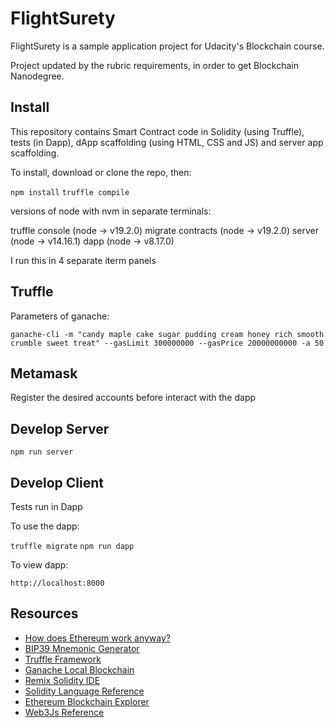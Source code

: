 # FlightSurety

FlightSurety is a sample application project for Udacity's Blockchain course.

Project updated by the rubric requirements, in order to get Blockchain Nanodegree.

## Install

This repository contains Smart Contract code in Solidity (using Truffle), tests (in Dapp), dApp scaffolding (using HTML, CSS and JS) and server app scaffolding.

To install, download or clone the repo, then:

`npm install`
`truffle compile`

versions of node with nvm in separate terminals: 

truffle console (node -> v19.2.0)
migrate contracts (node -> v19.2.0)
server (node -> v14.16.1)
dapp (node -> v8.17.0)

I run this in 4 separate iterm panels

## Truffle

Parameters of ganache:

`ganache-cli -m "candy maple cake sugar pudding cream honey rich smooth crumble sweet treat" --gasLimit 300000000 --gasPrice 20000000000 -a 50`

## Metamask

Register the desired accounts before interact with the dapp

## Develop Server

`npm run server`

## Develop Client

Tests run in Dapp

To use the dapp:

`truffle migrate`
`npm run dapp`

To view dapp:

`http://localhost:8000`



## Resources

* [How does Ethereum work anyway?](https://medium.com/@preethikasireddy/how-does-ethereum-work-anyway-22d1df506369)
* [BIP39 Mnemonic Generator](https://iancoleman.io/bip39/)
* [Truffle Framework](http://truffleframework.com/)
* [Ganache Local Blockchain](http://truffleframework.com/ganache/)
* [Remix Solidity IDE](https://remix.ethereum.org/)
* [Solidity Language Reference](http://solidity.readthedocs.io/en/v0.4.24/)
* [Ethereum Blockchain Explorer](https://etherscan.io/)
* [Web3Js Reference](https://github.com/ethereum/wiki/wiki/JavaScript-API)
